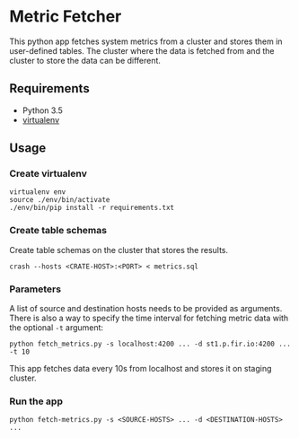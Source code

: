 # Metric Fetcher

This python app fetches system metrics from a cluster and stores them in
user-defined tables. The cluster where the data is fetched from and the cluster
to store the data can be different.

## Requirements

* Python 3.5
* [virtualenv](https://virtualenv.readthedocs.org/en/latest/)

## Usage

### Create virtualenv

```
virtualenv env
source ./env/bin/activate
./env/bin/pip install -r requirements.txt
```

### Create table schemas

Create table schemas on the cluster that stores the results.

```
crash --hosts <CRATE-HOST>:<PORT> < metrics.sql
```

### Parameters

A list of source and destination hosts needs to be provided as arguments.
There is also a way to specify the time interval for fetching metric data
with the optional `-t` argument:

```
python fetch_metrics.py -s localhost:4200 ... -d st1.p.fir.io:4200 ... -t 10
```

This app fetches data every 10s from localhost and stores it on staging cluster.

### Run the app

```
python fetch-metrics.py -s <SOURCE-HOSTS> ... -d <DESTINATION-HOSTS> ...
```